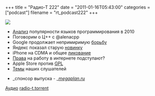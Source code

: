 +++
title = "Радио-Т 222"
date = "2011-01-16T05:43:00"
categories = ["podcast"]
filename = "rt_podcast222"
+++

![](https://radio-t.com/images/radio-t/rt222.png)

- [Анализ](http://www.opennet.ru/opennews/art.shtml?num=29236) популярности языков программирования в 2010
- Поговорим о Ц++ с @alenacpp
- Google продолжает непримиримую [борьбу](http://techcrunch.com/2011/01/11/google-flash/)
- Яндекс показал старую [новинку](http://internetno.net/2011/01/14/jandeks-predstavil-novuju-versiju-pochtovogo-servisa-dlja-vseh/)
- iPhone на CDMA и общее [ликование](http://mashable.com/2011/01/11/cdma-umts-att-verizon-networks/)
- [Права](http://internetno.net/2011/01/12/amerikancy-gotovjat-internet-kontrol/) на работу в интернете подступают?
- Apple Store против [GPL](http://www.opennet.ru/opennews/art.shtml?num=29231)
- [Темы](http://radio-t.com/temi_dlja_vipuskov/temy-dlya-222/) наших слушателей

* _спонсор выпуска - _[_megaplan.ru_](http://megaplan.ru/)

[Аудио](http://archive.rucast.net/radio-t/media/rt_podcast222.mp3)
[radio-t.torrent](http://www.radio-t.com/torrents/rt_podcast222.mp3.torrent)
<audio src="http://archive.rucast.net/radio-t/media/rt_podcast222.mp3" preload="none"></audio>